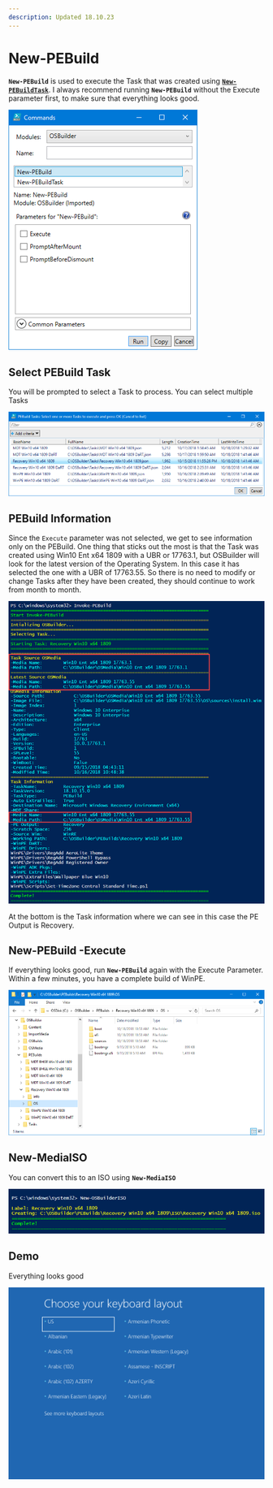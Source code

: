 ```yaml
---
description: Updated 18.10.23
---
```


# New-PEBuild

**`New-PEBuild`** is used to execute the Task that was created using [**`New-PEBuildTask`**](new-pebuildtask/).  I always recommend running **`New-PEBuild`** without the Execute parameter first, to make sure that everything looks good.

![](../../.gitbook/assets/2018-10-23_21-59-19.png)

## Select PEBuild Task

You will be prompted to select a Task to process.  You can select multiple Tasks

![](../../.gitbook/assets/2018-10-18_10-46-21.png)

## PEBuild Information

Since the `Execute` parameter was not selected, we get to see information only on the PEBuild.  One thing that sticks out the most is that the Task was created using Win10 Ent x64 1809 with a UBR or 17763.1, but OSBuilder will look for the latest version of the Operating System.  In this case it has selected the one with a UBR of 17763.55.  So there is no need to modify or change Tasks after they have been created, they should continue to work from month to month.

![](../../.gitbook/assets/2018-10-18_10-49-11.png)

At the bottom is the Task information where we can see in this case the PE Output is Recovery.

## New-PEBuild -Execute

If everything looks good, run **`New-PEBuild`** again with the Execute Parameter.  Within a few minutes, you have a complete build of WinPE.

![](../../.gitbook/assets/2018-10-18_10-55-04.png)

## New-MediaISO

You can convert this to an ISO using **`New-MediaISO`**

![](../../.gitbook/assets/2018-10-18_10-56-59.png)

## Demo

Everything looks good

![](../../.gitbook/assets/2018-10-18_10-57-35.png)



